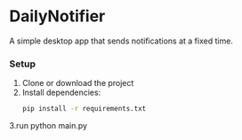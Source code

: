 # DailyNotifier 

A simple desktop app that sends notifications at a fixed time.

###  Setup
1. Clone or download the project
2. Install dependencies:
   ```bash
   pip install -r requirements.txt

   
3.run python main.py
